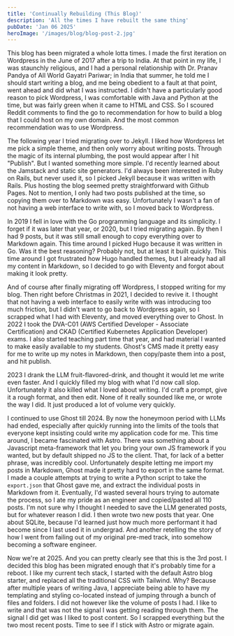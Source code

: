```yaml
---
title: 'Continually Rebuilding (This Blog)'
description: 'All the times I have rebuilt the same thing'
pubDate: 'Jan 06 2025'
heroImage: '/images/blog/blog-post-2.jpg'
---
```


This blog has been migrated a whole lotta times. I made the first iteration on Wordpress in the June of 2017 after a trip to India. At that point in my life, I was staunchly religious, and I had a personal relationship with Dr. Pranav Pandya of All World Gayatri Pariwar; in India that summer, he told me I should start writing a blog, and me being obedient to a fault at that point, went ahead and did what I was instructed. I didn't have a particularly good reason to pick Wordpress, I was comfortable with Java and Python at the time, but was fairly green when it came to HTML and CSS. So I scoured Reddit comments to find the go to recommendation for how to build a blog that I could host on my own domain. And the most common recommendation was to use Wordpress.

The following year I tried migrating over to Jekyll. I liked how Wordpress let me pick a simple theme, and then only worry about writing posts. Through the magic of its internal plumbing, the post would appear after I hit "Publish". But I wanted something more simple. I'd recently learned about the Jamstack and static site generators. I'd always been interested in Ruby on Rails, but never used it, so I picked Jekyll because it was written with Rails. Plus hosting the blog seemed pretty straightforward with Github Pages. Not to mention, I only had two posts published at the time, so copying them over to Markdown was easy. Unfortunately I wasn't a fan of not having a web interface to write with, so I moved back to Wordpress.

In 2019 I fell in love with the Go programming language and its simplicity. I forget if it was later that year, or 2020, but I tried migrating again. By then I had 9 posts, but it was still small enough to copy everything over to Markdown again. This time around I picked Hugo because it was written in Go. Was it the best reasoning? Probably not, but at least it built quickly. This time around I got frustrated how Hugo handled themes, but I already had all my content in Markdown, so I decided to go with Eleventy and forgot about making it look pretty.

And of course after finally migrating off Wordpress, I stopped writing for my blog. Then right before Christmas in 2021, I decided to revive it. I thought that not having a web interface to easily write with was introducing too much friction, but I didn't want to go back to Wordpress again, so I scrapped what I had with Eleventy, and moved everything over to Ghost. In 2022 I took the DVA-C01 (AWS Certified Developer - Associate Certification) and CKAD (Certified Kubernetes Application Developer) exams. I also started teaching part time that year, and had material I wanted to make easily available to my students. Ghost's CMS made it pretty easy for me to write up my notes in Markdown, then copy/paste them into a post, and hit publish.

2023 I drank the LLM fruit-flavored-drink, and thought it would let me write even faster. And I quickly filled my blog with what I'd now call slop. Unfortunately it also killed what I loved about writing. I'd craft a prompt, give it a rough format, and then edit. None of it really sounded like me, or wrote the way I did. It just produced a lot of volume very quickly.

I continued to use Ghost till 2024. By now the honeymoon period with LLMs had ended, especially after quickly running into the limits of the tools that everyone kept insisting could write my application code for me. This time around, I became fascinated with Astro. There was something about a Javascript meta-framework that let you bring your own JS framework if you wanted, but by default shipped no JS to the client. That, for lack of a better phrase, was incredibly cool. Unfortunately despite letting me import my posts in Markdown, Ghost made it pretty hard to export in the same format. I made a couple attempts at trying to write a Python script to take the `export.json` that Ghost gave me, and extract the individual posts in Markdown from it. Eventually, I'd wasted several hours trying to automate the process, so I ate my pride as an engineer and copied/pasted all 110 posts. I'm not sure why I thought I needed to save the LLM generated posts, but for whatever reason I did. I then wrote two new posts that year. One about SQLite, because I'd learned just how much more performant it had become since I last used it in undergrad. And another retelling the story of how I went from failing out of my original pre-med track, into somehow becoming a software engineer.

Now we're at 2025. And you can pretty clearly see that this is the 3rd post. I decided this blog has been migrated enough that it's probably time for a reboot. I like my current tech stack, I started with the default Astro blog starter, and replaced all the traditional CSS with Tailwind. Why? Because after multiple years of writing Java, I appreciate being able to have my templating and styling co-located instead of jumping through a bunch of files and folders. I did not however like the volume of posts I had. I like to write and that was not the signal I was getting reading through them. The signal I did get was I liked to post content. So I scrapped everything but the two most recent posts. Time to see if I stick with Astro or migrate again.
